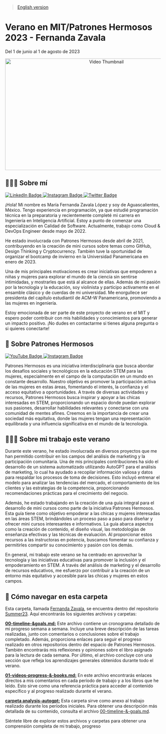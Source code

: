 > [English version](https://github.com/patroneshermosos-oficial/Summer23/blob/main/FernandaZavala/README.md)

# Verano en MIT/Patrones Hermosos 2023 - Fernanda Zavala

Del 1 de junio al 1 de agosto de 2023

<p align="center">
  <a href="https://www.youtube.com/watch?v=GEXqfBczlXo">
    <img src="https://img.youtube.com/vi/GEXqfBczlXo/maxresdefault.jpg" alt="Video Thumbnail" width="640" height="360">
  </a>
</p>

## 🙋🏻‍♀️ Sobre mí
<div id="badges">
  <a href="https://www.linkedin.com/in/mar%C3%ADa-fernanda-zavala-l%C3%B3pez-46b144207/">
    <img src="https://img.shields.io/badge/LinkedIn-blue?style=for-the-badge&logo=linkedin&logoColor=white" alt="LinkedIn Badge"/>
  </a>
  <a href="https://www.instagram.com/ferzavalal/">
    <img src="https://img.shields.io/badge/Instagram-purple?style=for-the-badge&logo=instagram&logoColor=white" alt="Instagram Badge"/>
  </a>
  <a href="https://twitter.com/ferszavala">
    <img src="https://img.shields.io/badge/Twitter-blue?style=for-the-badge&logo=twitter&logoColor=white" alt="Twitter Badge"/>
  </a>
</div>

¡Hola! Mi nombre es María Fernanda Zavala López y soy de Aguascalientes, México. Tengo experiencia en programación, ya que estudié programación técnica en la preparatoria y recientemente completé mi carrera en Ingeniería en Inteligencia Artificial. Estoy a punto de comenzar una especialización en Calidad de Software. Actualmente, trabajo como Cloud & DevOps Engineer desde mayo de 2022.

He estado involucrada con Patrones Hermosos desde abril de 2021, contribuyendo en la creación de mini cursos sobre temas como GitHub, Design Thinking y Cryptocurrency. También tuve la oportunidad de organizar el bootcamp de invierno en la Universidad Panamericana en enero de 2023.

Una de mis principales motivaciones es crear iniciativas que empoderen a niñas y mujeres para explorar el mundo de la ciencia sin sentirse intimidadas, y mostrarles que está al alcance de ellas. Además de mi pasión por la tecnología y la educación, soy violinista y participo activamente en el ensamble clásico y de cuerdas de mi universidad. Me enorgullece ser presidenta del capítulo estudiantil de ACM-W Panamericana, promoviendo a las mujeres en ingeniería.

Estoy emocionada de ser parte de este proyecto de verano en el MIT y espero poder contribuir con mis habilidades y conocimientos para generar un impacto positivo. ¡No dudes en contactarme si tienes alguna pregunta o si quieres conectarte!

## 🔎 Sobre Patrones Hermosos
<div id="badges">
  <a href="https://www.youtube.com/@patroneshermosos.oficial">
    <img src="https://img.shields.io/badge/YouTube-red?style=for-the-badge&logo=YouTube&logoColor=white" alt="YouTube Badge"/>
  </a>
  <a href="https://instagram.com/patroneshermosos.oficial?igshid=MmIzYWVlNDQ5Yg==">
    <img src="https://img.shields.io/badge/Instagram-purple?style=for-the-badge&logo=Instagram&logoColor=white" alt="Instagram Badge"/>
  </a>
</div>

Patrones Hermosos es una iniciativa interdisciplinaria que busca abordar los desafíos sociales y tecnológicos en la educación STEM para las mujeres, especialmente en el campo de la computación en un mundo en constante desarrollo. Nuestro objetivo es promover la participación activa de las mujeres en estas áreas, fomentando el interés, la confianza y el acceso equitativo a oportunidades. A través de diversas actividades y recursos, Patrones Hermosos busca inspirar y apoyar a las chicas interesadas en STEM, proporcionando un espacio donde puedan explorar sus pasiones, desarrollar habilidades relevantes y conectarse con una comunidad de mentes afines. Creemos en la importancia de crear una sociedad más equitativa, donde las mujeres tengan una representación equilibrada y una influencia significativa en el mundo de la tecnología.

## 👩🏻‍💻 Sobre mi trabajo este verano

Durante este verano, he estado involucrada en diversos proyectos que me han permitido contribuir en los campos del análisis de marketing y la participación comunitaria. Una de mis principales contribuciones ha sido el desarrollo de un sistema automatizado utilizando AutoGPT para el análisis de marketing, lo cual ha ayudado a recopilar información valiosa y datos para respaldar los procesos de toma de decisiones. Esto incluyó entrenar el modelo para analizar las tendencias del mercado, el comportamiento de los clientes y las estrategias de la competencia, proporcionando recomendaciones prácticas para el crecimiento del negocio.

Además, he estado trabajando en la creación de una guía integral para el desarrollo de mini cursos como parte de la iniciativa Patrones Hermosos. Esta guía tiene como objetivo empoderar a las chicas y mujeres interesadas en las áreas STEM, brindándoles un proceso paso a paso para diseñar y ofrecer mini cursos interesantes e informativos. La guía abarca aspectos como la creación de contenido, el diseño visual, las metodologías de enseñanza efectivas y las técnicas de evaluación. Al proporcionar estos recursos a las instructoras en potencia, buscamos fomentar su confianza y permitirles compartir su conocimiento y pasión con los demás.

En general, mi trabajo este verano se ha centrado en aprovechar la tecnología y las iniciativas educativas para promover la inclusión y el empoderamiento en STEM. A través del análisis de marketing y el desarrollo de recursos educativos, me esfuerzo por contribuir a la creación de un entorno más equitativo y accesible para las chicas y mujeres en estos campos.

## 🧭 Cómo navegar en esta carpeta

Esta carpeta, llamada [Fernanda Zavala](https://github.com/patroneshermosos-oficial/Summer23/tree/main/FernandaZavala), se encuentra dentro del repositorio [Summer23](https://github.com/patroneshermosos-oficial/Summer23/tree/main). Aquí encontrarás los siguientes archivos y carpetas:

**[00-timeline-&goals.md:](https://github.com/patroneshermosos-oficial/Summer23/blob/main/FernandaZavala/00-timeline-%26-goals.md)** Este archivo contiene un cronograma detallado de mi progreso semana a semana. Incluye una breve descripción de las tareas realizadas, junto con comentarios o conclusiones sobre el trabajo completado. Además, proporciona enlaces para seguir el progreso realizado en otros repositorios dentro del espacio de Patrones Hermosos. También encontrarás mis reflexiones y opiniones sobre el libro asignado para la lectura de cada semana. Por último, el archivo concluye con una sección que refleja los aprendizajes generales obtenidos durante todo el verano.

**[01-videos-progress-&-books.md:](https://github.com/patroneshermosos-oficial/Summer23/blob/main/FernandaZavala/01-videos-progress-%26-books.md)** En este archivo encontrarás enlaces directos a mis comentarios en cada período de trabajo y a los libros que he leído. Esto sirve como una referencia práctica para acceder al contenido específico y al progreso realizado durante el verano.

**[carpeta analysis-autogpt:](https://github.com/patroneshermosos-oficial/Summer23/tree/main/FernandaZavala/01-analysis-autogpt)** Esta carpeta sirve como anexo al trabajo realizado durante los períodos iniciales. Para obtener una descripción más detallada de su contenido, consulta el archivo [00-timeline-&-goals.md](https://github.com/patroneshermosos-oficial/Summer23/blob/main/FernandaZavala/00-timeline-%26-goals.md).

Siéntete libre de explorar estos archivos y carpetas para obtener una comprensión completa de mi trabajo, progreso
